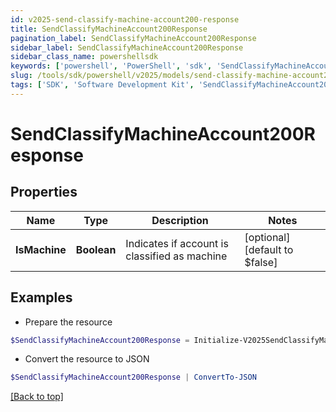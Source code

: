 ```yaml
---
id: v2025-send-classify-machine-account200-response
title: SendClassifyMachineAccount200Response
pagination_label: SendClassifyMachineAccount200Response
sidebar_label: SendClassifyMachineAccount200Response
sidebar_class_name: powershellsdk
keywords: ['powershell', 'PowerShell', 'sdk', 'SendClassifyMachineAccount200Response', 'V2025SendClassifyMachineAccount200Response'] 
slug: /tools/sdk/powershell/v2025/models/send-classify-machine-account200-response
tags: ['SDK', 'Software Development Kit', 'SendClassifyMachineAccount200Response', 'V2025SendClassifyMachineAccount200Response']
---
```



# SendClassifyMachineAccount200Response

## Properties

Name | Type | Description | Notes
------------ | ------------- | ------------- | -------------
**IsMachine** | **Boolean** | Indicates if account is classified as machine | [optional] [default to $false]

## Examples

- Prepare the resource
```powershell
$SendClassifyMachineAccount200Response = Initialize-V2025SendClassifyMachineAccount200Response  -IsMachine true
```

- Convert the resource to JSON
```powershell
$SendClassifyMachineAccount200Response | ConvertTo-JSON
```


[[Back to top]](#) 

